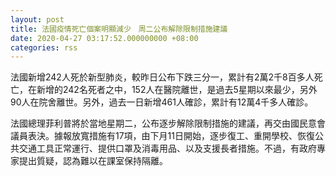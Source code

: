```yaml
---
layout: post
title: 法國疫情死亡個案明顯減少　周二公布解除限制措施建議
date: 2020-04-27 03:17:52.000000000 +08:00
categories: rss
---
```


法國新增242人死於新型肺炎，較昨日公布下跌三分一，累計有2萬2千8百多人死亡，在新增的242名死者之中，152人在醫院離世，是過去5星期以來最少，另外90人在院舍離世。另外，過去一日新增461人確診，累計有12萬4千多人確診。

法國總理菲利普將於當地星期二，公布逐步解除限制措施的建議，再交由國民意會議員表決。據報放寬措施有17項，由下月11日開始，逐步復工、重開學校、恢復公共交通工具正常運行、提供口罩及消毒用品、以及支援長者措施。不過，有政府專家提出質疑，認為難以在課室保持隔離。
